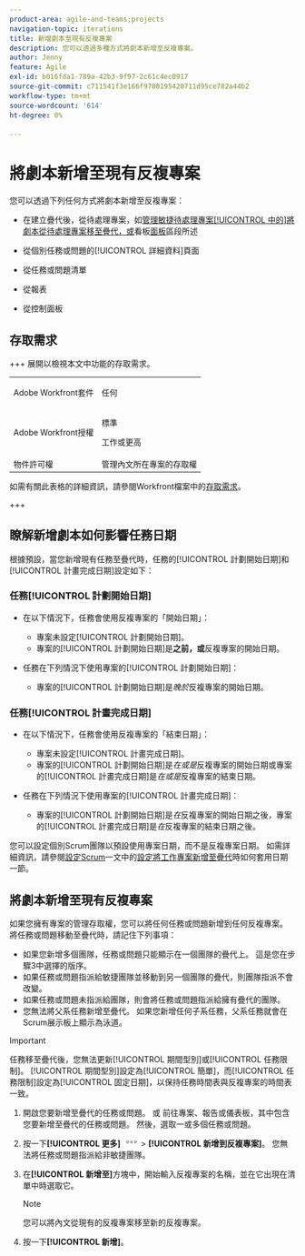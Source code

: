 ```yaml
---
product-area: agile-and-teams;projects
navigation-topic: iterations
title: 新增劇本至現有反複專案
description: 您可以透過多種方式將劇本新增至反複專案。
author: Jenny
feature: Agile
exl-id: b016fda1-789a-42b3-9f97-2c61c4ec0917
source-git-commit: c711541f3e166f9700195420711d95ce782a44b2
workflow-type: tm+mt
source-wordcount: '614'
ht-degree: 0%

---
```


# 將劇本新增至現有反複專案

您可以透過下列任何方式將劇本新增至反複專案：

* 在建立疊代後，從待處理專案，如[管理敏捷待處理專案[!UICONTROL 中的]將劇本從待處理專案移至疊代，或](../../../agile/work-in-an-agile-environment/manage-the-agile-backlog.md#move-stories-from-the-backlog-to-an-iteration-or--board)看板[面板](../../../agile/work-in-an-agile-environment/manage-the-agile-backlog.md)區段所述

* 從個別任務或問題的[!UICONTROL 詳細資料]頁面
* 從任務或問題清單
* 從報表
* 從控制面板

## 存取需求

+++ 展開以檢視本文中功能的存取需求。

<table style="table-layout:auto"> 
 <tbody> 
  <tr> 
   <td role="rowheader">Adobe Workfront套件</td> 
   <td> <p>任何</p> </td> 
  </tr> 
  <tr> 
   <td role="rowheader">Adobe Workfront授權</td> 
   <td> <p>標準</p> 
   <p>工作或更高</p> </td> 
  </tr>
   <tr> 
   <td role="rowheader">物件許可權</td> 
   <td>管理內文所在專案的存取權 </td> 
  </tr>
 </tbody> 
</table>

如需有關此表格的詳細資訊，請參閱Workfront檔案中的[存取需求](/help/quicksilver/administration-and-setup/add-users/access-levels-and-object-permissions/access-level-requirements-in-documentation.md)。

+++

## 瞭解新增劇本如何影響任務日期

根據預設，當您新增現有任務至疊代時，任務的[!UICONTROL 計劃開始日期]和[!UICONTROL 計畫完成日期]設定如下：

### 任務[!UICONTROL 計劃開始日期]

* 在以下情況下，任務會使用反複專案的「開始日期」：

   * 專案未設定[!UICONTROL 計劃開始日期]。
   * 專案的[!UICONTROL 計劃開始日期]是&#x200B;**&#x200B;之前，或&#x200B;**&#x200B;反複專案的開始日期。

* 任務在下列情況下使用專案的[!UICONTROL 計劃開始日期]：

   * 專案的[!UICONTROL 計劃開始日期]是&#x200B;*晚於*&#x200B;反複專案的開始日期。

### 任務[!UICONTROL 計畫完成日期]

* 在以下情況下，任務會使用反複專案的「結束日期」：

   * 專案未設定[!UICONTROL 計畫完成日期]。
   * 專案的[!UICONTROL 計劃開始日期]是&#x200B;*在或是*&#x200B;反複專案的開始日期或專案的[!UICONTROL 計畫完成日期]是&#x200B;*在或是*&#x200B;反複專案的結束日期。

* 任務在下列情況下使用專案的[!UICONTROL 計畫完成日期]：

   * 專案的[!UICONTROL 計劃開始日期]是&#x200B;*在*&#x200B;反複專案的開始日期之後，專案的[!UICONTROL 計畫完成日期]是&#x200B;*在*&#x200B;反複專案的結束日期之後。

您可以設定個別Scrum團隊以預設使用專案日期，而不是反複專案日期。 如需詳細資訊，請參閱[設定Scrum](../../../agile/get-started-with-agile-in-workfront/configure-scrum.md#configure-how-dates-are-applied-when-adding-work-items-to-an-iteration)一文中的[設定將工作專案新增至疊代](../../../agile/get-started-with-agile-in-workfront/configure-scrum.md)時如何套用日期一節。

## 將劇本新增至現有反複專案

如果您擁有專案的管理存取權，您可以將任何任務或問題新增到任何反複專案。 將任務或問題移動至疊代時，請記住下列事項：

* 如果您新增多個團隊，任務或問題只能顯示在一個團隊的疊代上。 這是您在步驟3中選擇的版序。
* 如果任務或問題指派給敏捷團隊並移動到另一個團隊的疊代，則團隊指派不會改變。
* 如果任務或問題未指派給團隊，則會將任務或問題指派給擁有疊代的團隊。
* 您無法將父系任務新增至疊代。 如果您新增任何子系任務，父系任務就會在Scrum展示板上顯示為泳道。

>[!IMPORTANT]
>
>任務移至疊代後，您無法更新[!UICONTROL 期間型別]或[!UICONTROL 任務限制]。 [!UICONTROL 期間型別]設定為[!UICONTROL 簡單]，而[!UICONTROL 任務限制]設定為[!UICONTROL 固定日期]，以保持任務時間表與反複專案的時間表一致。

1. 開啟您要新增至疊代的任務或問題。
或
前往專案、報告或儀表板，其中包含您要新增至疊代的任務或問題。 然後，選取一或多個任務或問題。

1. 按一下&#x200B;**[!UICONTROL 更多]** ![更多圖示](assets/more-icon.png) > **[!UICONTROL 新增到反複專案]**。
您無法將任務或問題指派給非敏捷團隊。

1. 在&#x200B;**[!UICONTROL 新增至]**&#x200B;方塊中，開始輸入反複專案的名稱，並在它出現在清單中時選取它。

   >[!NOTE]
   >
   >您可以將內文從現有的反複專案移至新的反複專案。

1. 按一下&#x200B;**[!UICONTROL 新增]**。
